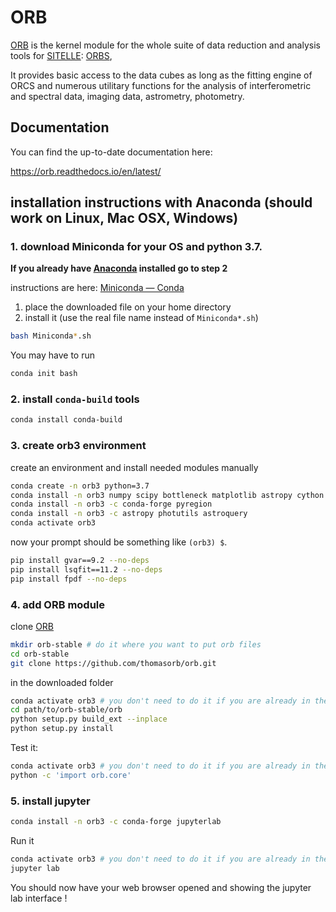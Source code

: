 # ORB

[ORB](https://github.com/thomasorb/orb) is the kernel module for the
whole suite of data reduction and analysis tools for
[SITELLE](http://www.cfht.hawaii.edu/Instruments/Sitelle):
[ORBS](https://github.com/thomasorb/orbs),

It provides basic access to the data cubes as long as the fitting
engine of ORCS and numerous utilitary functions for the analysis of
interferometric and spectral data, imaging data, astrometry,
photometry.


## Documentation

You can find the up-to-date documentation here:

https://orb.readthedocs.io/en/latest/



## installation instructions with Anaconda (should work on Linux, Mac OSX, Windows)

### 1. download Miniconda for your OS and python 3.7.

**If you already have [Anaconda](https://www.anaconda.com/) installed go to step 2**

instructions are here: [Miniconda — Conda](https://conda.io/miniconda.html)
1. place the downloaded file on your home directory
2. install it (use the real file name instead of `Miniconda*.sh`)
```bash
bash Miniconda*.sh
```
You may have to run
```bash
conda init bash
```

### 2. install `conda-build` tools
```bash
conda install conda-build
```

### 3. create orb3 environment

create an environment and install needed modules manually
```bash
conda create -n orb3 python=3.7 
conda install -n orb3 numpy scipy bottleneck matplotlib astropy cython h5py dill pandas pytables
conda install -n orb3 -c conda-forge pyregion
conda install -n orb3 -c astropy photutils astroquery
conda activate orb3
```
now your prompt should be something like `(orb3) $`.
```bash
pip install gvar==9.2 --no-deps
pip install lsqfit==11.2 --no-deps
pip install fpdf --no-deps
```

### 4. add ORB module

clone [ORB](https://github.com/thomasorb/orb)
```bash
mkdir orb-stable # do it where you want to put orb files
cd orb-stable
git clone https://github.com/thomasorb/orb.git
```

in the downloaded folder
```bash
conda activate orb3 # you don't need to do it if you are already in the orb3 environment
cd path/to/orb-stable/orb
python setup.py build_ext --inplace
python setup.py install
```

Test it:
```bash
conda activate orb3 # you don't need to do it if you are already in the orb3 environment
python -c 'import orb.core'
```

### 5. install jupyter

```bash
conda install -n orb3 -c conda-forge jupyterlab
```
Run it

```bash
conda activate orb3 # you don't need to do it if you are already in the orb3 environment
jupyter lab
```
You should now have your web browser opened and showing the jupyter lab interface !

	  

